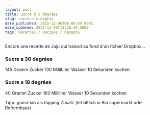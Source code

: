 ```yaml
---
layout: post
title: Sucre à x degrées
slug: sucre-a-x-degres
date_published: 2015-12-06T00:00:00.000Z
date_updated: 2021-12-06T11:28:40.000Z
tags: Recettes / Recipes / Rezepte
---
```


Encore une recette de Juju qui trainait au fond d'un fichier Dropbox...

### Sucre a 30 degrées

145 Gramm Zucker 100 MilliLiter Wasser 10 Sekunden kochen.

### Sucre a 18 degrées

40 Gramm Zucker 100 Milliliter Wasser 10 Sekunden kochen.

Tipp: goma-sio als topping Zusatz (erhältlich in Bio supermarkt oder Reformhaus)
